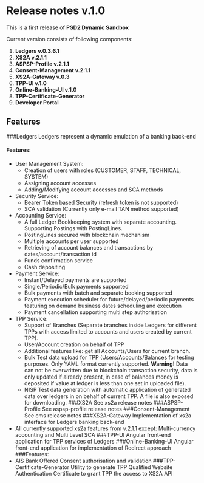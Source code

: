 # Release notes v.1.0
This is a first release of **PSD2 Dynamic Sandbox**

Current version consists of following components:
1. **Ledgers v.0.3.6.1**
2. **XS2A v.2.1.1**
3. **ASPSP-Profile v.2.1.1**
4. **Consent-Management v.2.1.1**
5. **XS2A-Gateway v.0.3**
6. **TPP-UI v.1.0**
7. **Online-Banking-UI v.1.0**
8. **TPP-Certificate-Generator**
9. **Developer Portal**

## Features
###Ledgers
Ledgers represent a dynamic emulation of a banking back-end
#### Features:
* User Management System:
    * Creation of users with roles (CUSTOMER, STAFF, TECHNICAL, SYSTEM)
    * Assigning account accesses
    * Adding/Modifying account accesses and SCA methods
* Security Service:
    * Bearer Token based Security (refresh token is not supported)
    * SCA validation (Currently only e-mail TAN method supported)
* Accounting Service:
    * A full Ledger Bookkeeping system with separate accounting. Supporting Postings with PostingLines.
    * PostingLines secured with blockchain mechanism
    * Multiple accounts per user supported
    * Retrieving of account balances and transactions by dates/account/transaction id
    * Funds confirmation service
    * Cash depositing
* Payment Service:
    * Instant/Delayed payments are supported
    * Single/Periodic/Bulk payments supported
    * Bulk payments with batch and separate booking supported
    * Payment execution scheduler for future/delayed/periodic payments featuring on demand business dates scheduling and execution
    * Payment cancellation supporting multi step authorisation  
* TPP Service:
    * Support of Branches (Separate branches inside Ledgers for different TPPs with access limited to accounts and users created by current TPP). 
    * User/Account creation on behalf of TPP 
    * Additional features like: get all Accounts/Users for current branch.
    * Bulk Test data upload for TPP (Users/Accounts/Balances for testing purposes. Only YAML format currently supported. **Warning!** Data can not be overwritten due to blockchain transaction security, data is only updated if already present, in case of balances money is deposited if value at ledger is less than one set in uploaded file).
    * NISP Test data generation with automatic application of generated data over ledgers in on behalf of current TPP. A file is also exposed for downloading. 
###XS2A
See xs2a release notes
###ASPSP-Profile
See aspsp-profile release notes
###Consent-Management
See cms release notes
###XS2A-Gateway
Implementation of xs2a interface for Ledgers banking back-end
* All currently supported xs2a features from v.2.1.1 except: Multi-currency accounting and Multi Level SCA
###TPP-UI
Angular front-end application for TPP services of Ledgers
###Online-Banking-UI
Angular front-end application for implementation of Redirect approach
###Features:
* AIS Bank Offered Consent authorisation and validation
###TPP-Certificate-Generator
Utility to generate TPP Qualified Website Authentication Certificate to grant TPP the access to XS2A API
